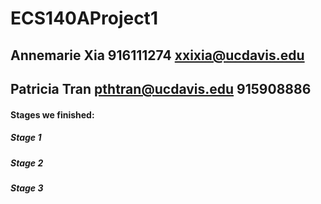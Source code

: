 # ECS140AProject1
## Annemarie Xia 916111274 xxixia@ucdavis.edu
## Patricia Tran pthtran@ucdavis.edu 915908886

#### Stages we finished:
##### Stage 1
##### Stage 2
##### Stage 3
